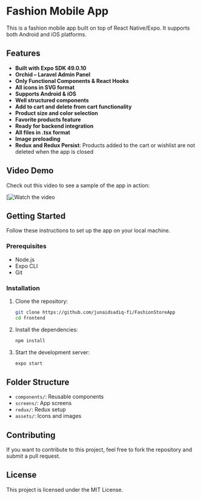 # Fashion Mobile App

This is a fashion mobile app built on top of React Native/Expo. It supports both Android and iOS platforms.

## Features

- **Built with Expo SDK 49.0.10**
- **Orchid – Laravel Admin Panel**
- **Only Functional Components & React Hooks**
- **All icons in SVG format**
- **Supports Android & iOS**
- **Well structured components**
- **Add to cart and delete from cart functionality**
- **Product size and color selection**
- **Favorite products feature**
- **Ready for backend integration**
- **All files in .tsx format**
- **Image preloading**
- **Redux and Redux Persist**: Products added to the cart or wishlist are not deleted when the app is closed

## Video Demo

Check out this video to see a sample of the app in action:

[![Watch the video](./sample.gif)

## Getting Started

Follow these instructions to set up the app on your local machine.

### Prerequisites

- Node.js
- Expo CLI
- Git

### Installation

1. Clone the repository:
    ```bash
    git clone https://github.com/junaidsadiq-fi/FashionStoreApp
    cd frontend
    ```

2. Install the dependencies:
    ```bash
    npm install
    ```

3. Start the development server:
    ```bash
    expo start
    ```

## Folder Structure

- `components/`: Reusable components
- `screens/`: App screens
- `redux/`: Redux setup
- `assets/`: Icons and images

## Contributing

If you want to contribute to this project, feel free to fork the repository and submit a pull request.

## License

This project is licensed under the MIT License.
